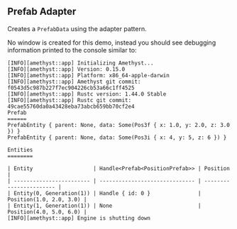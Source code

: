 ## Prefab Adapter

Creates a `PrefabData` using the adapter pattern.

No window is created for this demo, instead you should see debugging information printed to the console similar to:

```
[INFO][amethyst::app] Initializing Amethyst...
[INFO][amethyst::app] Version: 0.15.0
[INFO][amethyst::app] Platform: x86_64-apple-darwin
[INFO][amethyst::app] Amethyst git commit: f0543d5c987b227f7ec904226cb53a66c1ff4525
[INFO][amethyst::app] Rustc version: 1.44.0 Stable
[INFO][amethyst::app] Rustc git commit: 49cae55760da0a43428eba73abcb659bb70cf2e4
Prefab
======
PrefabEntity { parent: None, data: Some(Pos3f { x: 1.0, y: 2.0, z: 3.0 }) }
PrefabEntity { parent: None, data: Some(Pos3i { x: 4, y: 5, z: 6 }) }

Entities
========

| Entity                   | Handle<Prefab<PositionPrefab>> | Position                |
| ------------------------ | ------------------------------ | ----------------------- |
| Entity(0, Generation(1)) | Handle { id: 0 }               | Position(1.0, 2.0, 3.0) |
| Entity(1, Generation(1)) | None                           | Position(4.0, 5.0, 6.0) |
[INFO][amethyst::app] Engine is shutting down
```
